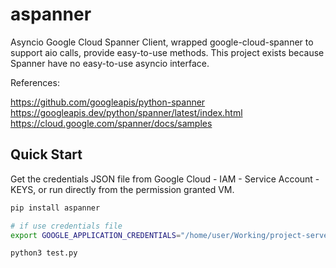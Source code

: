 # aspanner
Asyncio Google Cloud Spanner Client, wrapped google-cloud-spanner to support aio calls, provide easy-to-use methods.
This project exists because Spanner have no easy-to-use asyncio interface.


References:

https://github.com/googleapis/python-spanner
https://googleapis.dev/python/spanner/latest/index.html
https://cloud.google.com/spanner/docs/samples


## Quick Start

Get the credentials JSON file from Google Cloud - IAM - Service Account - KEYS,
or run directly from the permission granted VM.

``` bash
pip install aspanner

# if use credentials file
export GOOGLE_APPLICATION_CREDENTIALS="/home/user/Working/project-server-324812-880880d2766e.json"

python3 test.py
```
